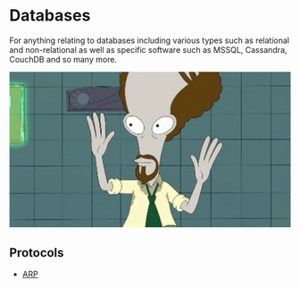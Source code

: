 # Databases

For anything relating to databases including various types such as relational and non-relational as well as specific software such as MSSQL, Cassandra, CouchDB and so many more.

<img src="../assets/images/databases.gif" width="800">

## Protocols

- [ARP](../docs/networking/arp.md)
